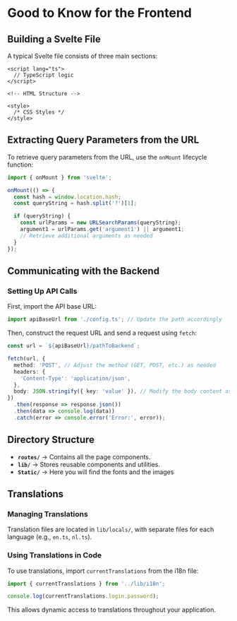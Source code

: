 # Good to Know for the Frontend

## Building a Svelte File

A typical Svelte file consists of three main sections:

```svelte
<script lang="ts">
  // TypeScript logic
</script>

<!-- HTML Structure -->

<style>
  /* CSS Styles */
</style>
```

## Extracting Query Parameters from the URL

To retrieve query parameters from the URL, use the `onMount` lifecycle function:

```ts
import { onMount } from 'svelte';

onMount(() => {
  const hash = window.location.hash;
  const queryString = hash.split('?')[1];

  if (queryString) {
    const urlParams = new URLSearchParams(queryString);
    argument1 = urlParams.get('argument1') || argument1;
    // Retrieve additional arguments as needed
  }
});
```

## Communicating with the Backend

### Setting Up API Calls

First, import the API base URL:

```ts
import apiBaseUrl from './config.ts'; // Update the path accordingly
```

Then, construct the request URL and send a request using `fetch`:

```ts
const url = `${apiBaseUrl}/pathToBackend`;

fetch(url, {
  method: 'POST', // Adjust the method (GET, POST, etc.) as needed
  headers: {
    'Content-Type': 'application/json',
  },
  body: JSON.stringify({ key: 'value' }), // Modify the body content as needed
})
  .then(response => response.json())
  .then(data => console.log(data))
  .catch(error => console.error('Error:', error));
```

## Directory Structure

- **`routes/`** → Contains all the page components.
- **`lib/`** → Stores reusable components and utilities.
- **`Static/`** → Here you will find the fonts and the images

## Translations

### Managing Translations

Translation files are located in `lib/locals/`, with separate files for each language (e.g., `en.ts`, `nl.ts`).

### Using Translations in Code

To use translations, import `currentTranslations` from the i18n file:

```ts
import { currentTranslations } from '../lib/i18n';

console.log(currentTranslations.login.password);
```

This allows dynamic access to translations throughout your application.

